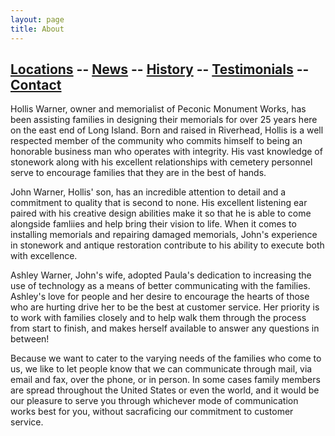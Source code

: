 ```yaml
---
layout: page
title: About
---
```


## [Locations](/cemeteries) -- [News](/news) -- [History](/history) -- [Testimonials](/testimonials) -- [Contact](/contact)

Hollis Warner, owner and memorialist of Peconic Monument Works, has
been assisting families in designing their memorials for over 25 years
here on the east end of Long Island. Born and raised in Riverhead,
Hollis is a well respected member of the community who commits himself
to being an honorable business man who operates with integrity. His
vast knowledge of stonework along with his excellent relationships with
cemetery personnel serve to encourage families that they are in the
best of hands.

John Warner, Hollis' son, has an incredible attention to detail and a
commitment to quality that is second to none.  His excellent listening
ear paired with his creative design abilities make it so that he is
able to come alongside famliies and help bring their vision to life.
When it comes to installing memorials and repairing damaged memorials,
John's experience in stonework and antique restoration contribute to
his ability to execute both with excellence.

Ashley Warner, John's wife, adopted Paula's dedication to increasing
the use of technology as a means of better communicating with the
families. Ashley's love for people and her desire to encourage the
hearts of those who are hurting drive her to be the best at customer
service. Her priority is to work with families closely and to help walk
them through the process from start to finish, and makes herself
available to answer any questions in between!

Because we want to cater to the varying needs of the families who come
to us, we like to let people know that we can communicate through mail,
via email and fax, over the phone, or in person. In some cases family
members are spread throughout the United States or even the world, and
it would be our pleasure to serve you through whichever mode of
communication works best for you, without sacraficing our commitment to
customer service.


